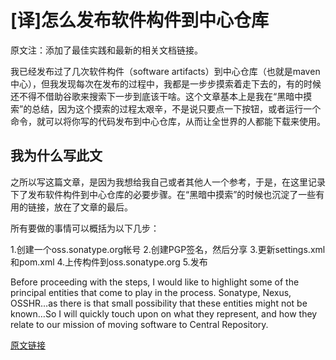 # [译]怎么发布软件构件到中心仓库

原文注：添加了最佳实践和最新的相关文档链接。

我已经发布过了几次软件构件（software artifacts）到中心仓库（也就是maven中心），但我发现每次在发布的过程中，我都是一步步摸索着走下去的，有的时候还不得不借助谷歌来搜索下一步到底该干啥。这个文章基本上是我在“黑暗中摸索”的总结，因为这个摸索的过程太艰辛，不是说只要点一下按钮，或者运行一个命令，就可以将你写的代码发布到中心仓库，从而让全世界的人都能下载来使用。

## 我为什么写此文

之所以写这篇文章，是因为我想给我自己或者其他人一个参考，于是，在这里记录下了发布软件构件到中心仓库的必要步骤。在“黑暗中摸索”的时候也沉淀了一些有用的链接，放在了文章的最后。

所有要做的事情可以概括为以下几步：

1.创建一个oss.sonatype.org帐号
2.创建PGP签名，然后分享
3.更新settings.xml和pom.xml
4.上传构件到oss.sonatype.org
5.发布

Before proceeding with the steps, I would like to highlight some of the principal entities that come to play in the process. Sonatype, Nexus, OSSHR…as there is that small possibility that these entities might not be known…So I will quickly touch upon on what they represent, and how they relate to our mission of moving software to Central Repository.

[原文链接](http://www.sonatype.org/nexus/2015/06/02/how-to-publish-software-artifacts-to-maven-central/)
